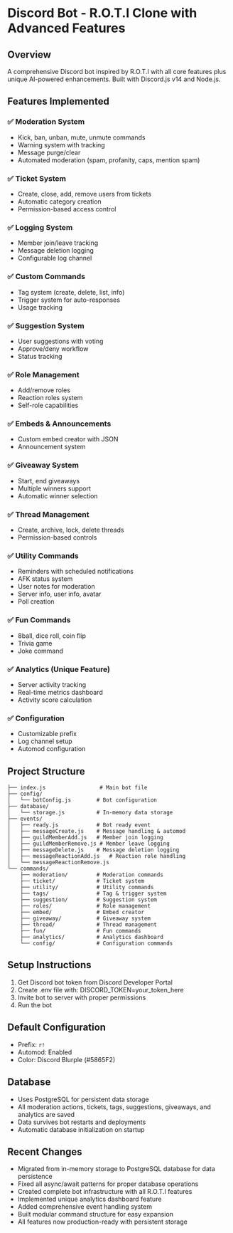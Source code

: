 # Discord Bot - R.O.T.I Clone with Advanced Features

## Overview
A comprehensive Discord bot inspired by R.O.T.I with all core features plus unique AI-powered enhancements. Built with Discord.js v14 and Node.js.

## Features Implemented

### ✅ Moderation System
- Kick, ban, unban, mute, unmute commands
- Warning system with tracking
- Message purge/clear
- Automated moderation (spam, profanity, caps, mention spam)

### ✅ Ticket System
- Create, close, add, remove users from tickets
- Automatic category creation
- Permission-based access control

### ✅ Logging System
- Member join/leave tracking
- Message deletion logging
- Configurable log channel

### ✅ Custom Commands
- Tag system (create, delete, list, info)
- Trigger system for auto-responses
- Usage tracking

### ✅ Suggestion System
- User suggestions with voting
- Approve/deny workflow
- Status tracking

### ✅ Role Management
- Add/remove roles
- Reaction roles system
- Self-role capabilities

### ✅ Embeds & Announcements
- Custom embed creator with JSON
- Announcement system

### ✅ Giveaway System
- Start, end giveaways
- Multiple winners support
- Automatic winner selection

### ✅ Thread Management
- Create, archive, lock, delete threads
- Permission-based controls

### ✅ Utility Commands
- Reminders with scheduled notifications
- AFK status system
- User notes for moderation
- Server info, user info, avatar
- Poll creation

### ✅ Fun Commands
- 8ball, dice roll, coin flip
- Trivia game
- Joke command

### ✅ Analytics (Unique Feature)
- Server activity tracking
- Real-time metrics dashboard
- Activity score calculation

### ✅ Configuration
- Customizable prefix
- Log channel setup
- Automod configuration

## Project Structure
```
├── index.js                 # Main bot file
├── config/
│   └── botConfig.js        # Bot configuration
├── database/
│   └── storage.js          # In-memory data storage
├── events/
│   ├── ready.js            # Bot ready event
│   ├── messageCreate.js    # Message handling & automod
│   ├── guildMemberAdd.js   # Member join logging
│   ├── guildMemberRemove.js # Member leave logging
│   ├── messageDelete.js    # Message deletion logging
│   ├── messageReactionAdd.js   # Reaction role handling
│   └── messageReactionRemove.js
└── commands/
    ├── moderation/         # Moderation commands
    ├── ticket/             # Ticket system
    ├── utility/            # Utility commands
    ├── tags/               # Tag & trigger system
    ├── suggestion/         # Suggestion system
    ├── roles/              # Role management
    ├── embed/              # Embed creator
    ├── giveaway/           # Giveaway system
    ├── thread/             # Thread management
    ├── fun/                # Fun commands
    ├── analytics/          # Analytics dashboard
    └── config/             # Configuration commands
```

## Setup Instructions
1. Get Discord bot token from Discord Developer Portal
2. Create .env file with: DISCORD_TOKEN=your_token_here
3. Invite bot to server with proper permissions
4. Run the bot

## Default Configuration
- Prefix: `r!`
- Automod: Enabled
- Color: Discord Blurple (#5865F2)

## Database
- Uses PostgreSQL for persistent data storage
- All moderation actions, tickets, tags, suggestions, giveaways, and analytics are saved
- Data survives bot restarts and deployments
- Automatic database initialization on startup

## Recent Changes
- Migrated from in-memory storage to PostgreSQL database for data persistence
- Fixed all async/await patterns for proper database operations
- Created complete bot infrastructure with all R.O.T.I features
- Implemented unique analytics dashboard feature
- Added comprehensive event handling system
- Built modular command structure for easy expansion
- All features now production-ready with persistent storage

